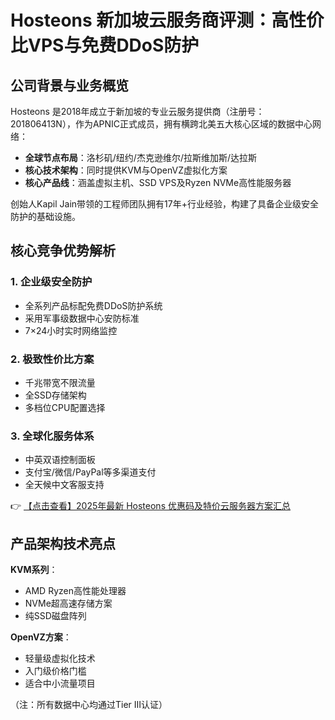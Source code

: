 # Hosteons 新加坡云服务商评测：高性价比VPS与免费DDoS防护

## 公司背景与业务概览

Hosteons 是2018年成立于新加坡的专业云服务提供商（注册号：201806413N），作为APNIC正式成员，拥有横跨北美五大核心区域的数据中心网络：

- **全球节点布局**：洛杉矶/纽约/杰克逊维尔/拉斯维加斯/达拉斯
- **核心技术架构**：同时提供KVM与OpenVZ虚拟化方案
- **核心产品线**：涵盖虚拟主机、SSD VPS及Ryzen NVMe高性能服务器

创始人Kapil Jain带领的工程师团队拥有17年+行业经验，构建了具备企业级安全防护的基础设施。

## 核心竞争优势解析

### 1. 企业级安全防护
- 全系列产品标配免费DDoS防护系统
- 采用军事级数据中心安防标准
- 7×24小时实时网络监控

### 2. 极致性价比方案
- 千兆带宽不限流量
- 全SSD存储架构
- 多档位CPU配置选择

### 3. 全球化服务体系
- 中英双语控制面板
- 支付宝/微信/PayPal等多渠道支付
- 全天候中文客服支持

👉 [【点击查看】2025年最新 Hosteons 优惠码及特价云服务器方案汇总](https://bit.ly/hosteons)

## 产品架构技术亮点

**KVM系列**：
- AMD Ryzen高性能处理器
- NVMe超高速存储方案
- 纯SSD磁盘阵列

**OpenVZ方案**：
- 轻量级虚拟化技术
- 入门级价格门槛
- 适合中小流量项目

（注：所有数据中心均通过Tier III认证）